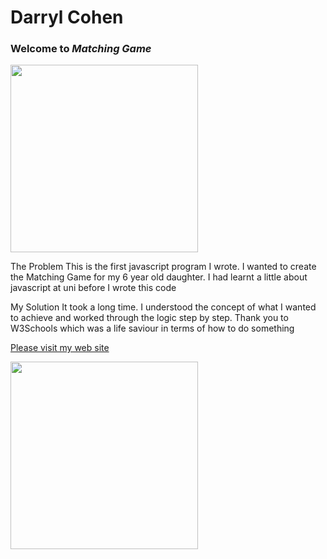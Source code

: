 Darryl Cohen
============

### **Welcome to _Matching Game_**

<img src=https://imagebin.ca/v/3YjFp3lclRgo width="300">

The Problem
This is the first javascript program I wrote. I wanted to create the Matching Game for
my 6 year old daughter. I had learnt a little about javascript at uni before I wrote this code

My Solution
It took a long time. I understood the concept of what I wanted to achieve and worked through the logic step by step. Thank you to W3Schools which was a life saviour in terms of how to do something

[Please visit my web site](https://www.darrylcohen.com.au)

<a href="https://www.darrylcohen.com.au"> <img src=https://github.com/darrylcohen/hello-world/blob/master/web.jpeg width="300"></a>
